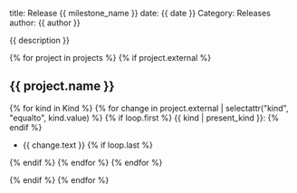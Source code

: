 title: Release {{ milestone_name }}
date: {{ date }}
Category: Releases
author: {{ author }}

{{ description }}

{% for project in projects %}
{% if project.external %}
## {{ project.name }}

{% for kind in Kind %}
{% for change in project.external | selectattr("kind", "equalto", kind.value) %}
{% if loop.first %}
{{ kind | present_kind }}:
{% endif %}
* {{ change.text }}
{% if loop.last %}

{% endif %}
{% endfor %}
{% endfor %}

{% endif %}
{% endfor %}
